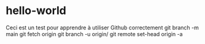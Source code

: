 # hello-world
Ceci est un test pour apprendre à utiliser Github correctement 
git branch -m main <BRANCH>
git fetch origin
git branch -u origin/<BRANCH> <BRANCH>
git remote set-head origin -a
